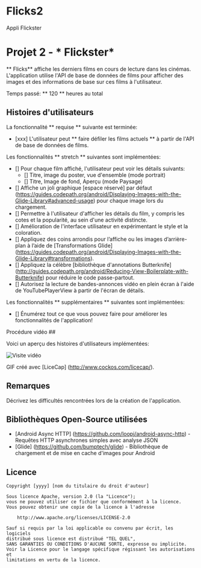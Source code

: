 # Flicks2

Appli Flickster
# Projet 2 - * Flickster*

** Flicks** affiche les derniers films en cours de lecture dans les cinémas. L'application utilise l'API de base de données de films pour afficher des images et des informations de base sur ces films à l'utilisateur.

Temps passé: ** 120 ** heures au total

## Histoires d'utilisateurs

La fonctionnalité ** requise ** suivante est terminée:

* [xxx] L'utilisateur peut ** faire défiler les films actuels ** à partir de l'API de base de données de films.

Les fonctionnalités ** stretch ** suivantes sont implémentées:

* [] Pour chaque film affiché, l'utilisateur peut voir les détails suivants:
  * [] Titre, image du poster, vue d'ensemble (mode portrait)
  * [] Titre, Image de fond, Aperçu (mode Paysage)
* [] Affiche un joli graphique [espace réservé] par défaut (https://guides.codepath.org/android/Displaying-Images-with-the-Glide-Library#advanced-usage) pour chaque image lors du chargement.
* [] Permettre à l'utilisateur d'afficher les détails du film, y compris les cotes et la popularité, au sein d'une activité distincte.
* [] Amélioration de l'interface utilisateur en expérimentant le style et la coloration.
* [] Appliquez des coins arrondis pour l’affiche ou les images d’arrière-plan à l’aide de [Transformations Glide] (https://guides.codepath.org/android/Displaying-Images-with-the-Glide-Library#transformations).
* [] Appliquez la célèbre [bibliothèque d'annotations Butterknife] (http://guides.codepath.org/android/Reducing-View-Boilerplate-with-Butterknife) pour réduire le code passe-partout.
* [] Autorisez la lecture de bandes-annonces vidéo en plein écran à l'aide de YouTubePlayerView à partir de l'écran de détails.

Les fonctionnalités ** supplémentaires ** suivantes sont implémentées:

* [] Énumérez tout ce que vous pouvez faire pour améliorer les fonctionnalités de l'application!

Procédure vidéo ##

Voici un aperçu des histoires d'utilisateurs implémentées:

<img src = 'http: //i.imgur.com/link/to/your/gif/file.gif' title = 'Visite vidéo' width = '' alt = 'Visite vidéo' />

GIF créé avec [LiceCap] (http://www.cockos.com/licecap/).

## Remarques

Décrivez les difficultés rencontrées lors de la création de l'application.

## Bibliothèques Open-Source utilisées

- [Android Async HTTP] (https://github.com/loopj/android-async-http) - Requêtes HTTP asynchrones simples avec analyse JSON
- [Glide] (https://github.com/bumptech/glide) - Bibliothèque de chargement et de mise en cache d'images pour Android

## Licence

    Copyright [yyyy] [nom du titulaire du droit d'auteur]

    Sous licence Apache, version 2.0 (la "Licence");
    vous ne pouvez utiliser ce fichier que conformément à la licence.
    Vous pouvez obtenir une copie de la licence à l'adresse

        http://www.apache.org/licenses/LICENSE-2.0

    Sauf si requis par la loi applicable ou convenu par écrit, les logiciels
    distribué sous licence est distribué "TEL QUEL",
    SANS GARANTIES OU CONDITIONS D'AUCUNE SORTE, expresse ou implicite.
    Voir la Licence pour le langage spécifique régissant les autorisations et
    limitations en vertu de la licence.
